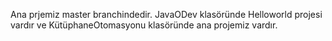 Ana prjemiz master branchindedir.
JavaODev klasöründe Helloworld projesi vardır ve KütüphaneOtomasyonu klasöründe ana projemiz vardır.
